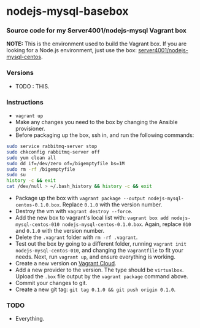 # nodejs-mysql-basebox

### Source code for my Server4001/nodejs-mysql Vagrant box

**NOTE:** This is the environment used to build the Vagrant box. If you are looking for a Node.js environment, just use the box: [server4001/nodejs-mysql-centos](https://app.vagrantup.com/server4001/boxes/nodejs-mysql-centos).

### Versions

* TODO : THIS.

### Instructions

* `vagrant up`
* Make any changes you need to the box by changing the Ansible provisioner.
* Before packaging up the box, ssh in, and run the following commands:
```bash
sudo service rabbitmq-server stop
sudo chkconfig rabbitmq-server off
sudo yum clean all
sudo dd if=/dev/zero of=/bigemptyfile bs=1M
sudo rm -rf /bigemptyfile
sudo su
history -c && exit
cat /dev/null > ~/.bash_history && history -c && exit
```
* Package up the box with `vagrant package --output nodejs-mysql-centos-0.1.0.box`. Replace `0.1.0` with the version number.
* Destroy the vm with `vagrant destroy --force`.
* Add the new box to vagrant's local list with: `vagrant box add nodejs-mysql-centos-010 nodejs-mysql-centos-0.1.0.box`. Again, replace `010` and `0.1.0` with the version number.
* Delete the `.vagrant` folder with `rm -rf .vagrant`.
* Test out the box by going to a different folder, running `vagrant init nodejs-mysql-centos-010`, and changing the `Vagrantfile` to fit your needs. Next, run `vagrant up`, and ensure everything is working.
* Create a new version on [Vagrant Cloud](https://app.vagrantup.com/).
* Add a new provider to the version. The type should be `virtualbox`. Upload the `.box` file output by the `vagrant package` command above.
* Commit your changes to git.
* Create a new git tag: `git tag 0.1.0 && git push origin 0.1.0`.

### TODO

* Everything.
